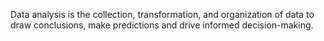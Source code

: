 Data analysis is the collection, transformation, and organization of data to draw conclusions, make predictions and drive informed decision-making.
